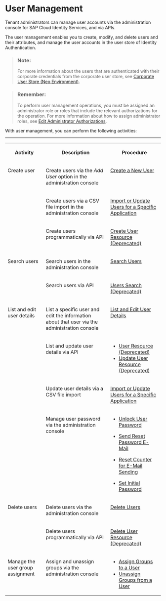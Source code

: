 <!-- loio228428f9f476449cafd841a68d75b234 -->

# User Management

Tenant administrators can manage user accounts via the administration console for SAP Cloud Identity Services, and via APIs.

The user management enables you to create, modify, and delete users and their attributes, and manage the user accounts in the user store of Identity Authentication.

> ### Note:  
> For more information about the users that are authenticated with their corporate credentials from the corporate user store, see [Corporate User Store \(Neo Environment\)](corporate-user-store-neo-environment-461d71c.md#loio461d71c148594608b9c8b6d016e0a0c5).

> ### Remember:  
> To perform user management operations, you must be assigned an administrator role or roles that include the relevant authorizations for the operation. For more information about how to assign administrator roles, see [Edit Administrator Authorizations](edit-administrator-authorizations-86ee374.md).

With user management, you can perform the following activities:

****


<table>
<tr>
<th valign="top">

Activity



</th>
<th valign="top">

Description



</th>
<th valign="top">

Procedure



</th>
</tr>
<tr>
<td valign="top" rowspan="3">

Create user



</td>
<td valign="top">

Create users via the *Add User* option in the administration console



</td>
<td valign="top">

 [Create a New User](create-a-new-user-348deef.md) 



</td>
</tr>
<tr>
<td valign="top">

Create users via a CSV file import in the administration console



</td>
<td valign="top">

 [Import or Update Users for a Specific Application](import-or-update-users-for-a-specific-application-33838e0.md) 



</td>
</tr>
<tr>
<td valign="top">

Create users programmatically via API



</td>
<td valign="top">

 [Create User Resource \(Deprecated\)](../Development/create-user-resource-deprecated-cea8778.md) 



</td>
</tr>
<tr>
<td valign="top" rowspan="2">

Search users



</td>
<td valign="top">

Search users in the administration console



</td>
<td valign="top">

 [Search Users](search-users-06078a6.md) 



</td>
</tr>
<tr>
<td valign="top">

Search users via API



</td>
<td valign="top">

 [Users Search \(Deprecated\)](../Development/users-search-deprecated-3af7dfa.md) 



</td>
</tr>
<tr>
<td valign="top" rowspan="4">

List and edit user details



</td>
<td valign="top">

List a specific user and edit the information about that user via the administration console



</td>
<td valign="top">

 [List and Edit User Details](list-and-edit-user-details-045cb01.md) 



</td>
</tr>
<tr>
<td valign="top">

List and update user details via API



</td>
<td valign="top">

-   [User Resource \(Deprecated\)](../Development/user-resource-deprecated-7ae17a6.md)
-   [Update User Resource \(Deprecated\)](../Development/update-user-resource-deprecated-9e36479.md)



</td>
</tr>
<tr>
<td valign="top">

Update user details via a CSV file import



</td>
<td valign="top">

 [Import or Update Users for a Specific Application](import-or-update-users-for-a-specific-application-33838e0.md) 



</td>
</tr>
<tr>
<td valign="top">

Manage user password via the administration console



</td>
<td valign="top">

-   [Unlock User Password](unlock-user-password-9172552.md)

-   [Send Reset Password E-Mail](send-reset-password-e-mail-da55abf.md)

-   [Reset Counter for E-Mail Sending](reset-counter-for-e-mail-sending-08f634b.md)

-   [Set Initial Password](set-initial-password-16149d5.md)




</td>
</tr>
<tr>
<td valign="top" rowspan="2">

Delete users



</td>
<td valign="top">

Delete users via the administration console



</td>
<td valign="top">

 [Delete Users](delete-users-bbfaf5f.md) 



</td>
</tr>
<tr>
<td valign="top">

Delete users programmatically via API



</td>
<td valign="top">

 [Delete User Resource \(Deprecated\)](../Development/delete-user-resource-deprecated-436015d.md) 



</td>
</tr>
<tr>
<td valign="top">

Manage the user group assignment



</td>
<td valign="top">

Assign and unassign groups via the administration console



</td>
<td valign="top">

-   [Assign Groups to a User](assign-groups-to-a-user-bfdeb9c.md)
-   [Unassign Groups from a User](unassign-groups-from-a-user-4353735.md)



</td>
</tr>
</table>

